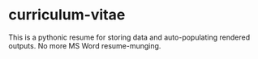 # curriculum-vitae
This is a pythonic resume for storing data and auto-populating rendered outputs. No more MS Word resume-munging. 
